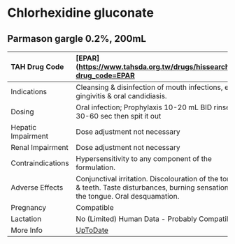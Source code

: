 # Chlorhexidine gluconate

## Parmason gargle 0.2%, 200mL

| TAH Drug Code      | [EPAR](https://www.tahsda.org.tw/drugs/hissearch.php?drug_code=EPAR                                                                    |
|:-------------------|:---------------------------------------------------------------------------------------------------------------------------------------|
| Indications        | Cleansing & disinfection of mouth infections, eg gingivitis & oral candidiasis.                                                        |
| Dosing             | Oral infection; Prophylaxis 10-20 mL BID rinse for 30-60 sec then spit it out                                                          |
| Hepatic Impairment | Dose adjustment not necessary                                                                                                          |
| Renal Impairment   | Dose adjustment not necessary                                                                                                          |
| Contraindications  | Hypersensitivity to any component of the formulation.                                                                                  |
| Adverse Effects    | Conjunctival irritation. Discolouration of the tongue & teeth. Taste disturbances, burning sensation of the tongue. Oral desquamation. |
| Pregnancy          | Compatible                                                                                                                             |
| Lactation          | No (Limited) Human Data - Probably Compatible                                                                                          |
| More Info          | [UpToDate](https://www.uptodate.com/contents/chlorhexidine-gluconate-drug-information)                                                 |

